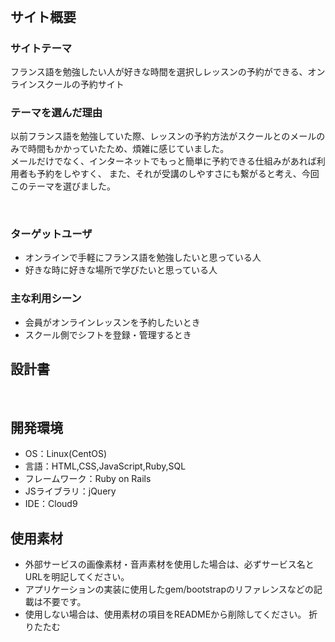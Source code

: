 # <!--ここにアプリ名を入力-->
​
## サイト概要
### サイトテーマ
フランス語を勉強したい人が好きな時間を選択しレッスンの予約ができる、オンラインスクールの予約サイト
​
### テーマを選んだ理由
以前フランス語を勉強していた際、レッスンの予約方法がスクールとのメールのみで時間もかかっていたため、煩雑に感じていました。<br>
メールだけでなく、インターネットでもっと簡単に予約できる仕組みがあれば利用者も予約をしやすく、
また、それが受講のしやすさにも繋がると考え、今回このテーマを選びました。

​
### ターゲットユーザ
* オンラインで手軽にフランス語を勉強したいと思っている人
* 好きな時に好きな場所で学びたいと思っている人
​

### 主な利用シーン
* 会員がオンラインレッスンを予約したいとき
* スクール側でシフトを登録・管理するとき
​

## 設計書
<!--テーマを設定・提出する時点では不要です-->
​

## 開発環境
- OS：Linux(CentOS)
- 言語：HTML,CSS,JavaScript,Ruby,SQL
- フレームワーク：Ruby on Rails
- JSライブラリ：jQuery
- IDE：Cloud9
​

## 使用素材
- 外部サービスの画像素材・音声素材を使用した場合は、必ずサービス名とURLを明記してください。
- アプリケーションの実装に使用したgem/bootstrapのリファレンスなどの記載は不要です。
- 使用しない場合は、使用素材の項目をREADMEから削除してください。
折りたたむ